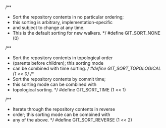 /**
 * Sort the repository contents in no particular ordering;
 * this sorting is arbitrary, implementation-specific
 * and subject to change at any time.
 * This is the default sorting for new walkers.
 */
#define GIT_SORT_NONE			(0)

/**
 * Sort the repository contents in topological order
 * (parents before children); this sorting mode
 * can be combined with time sorting.
 */
#define GIT_SORT_TOPOLOGICAL (1 << 0)
/**
 * Sort the repository contents by commit time;
 * this sorting mode can be combined with
 * topological sorting.
 */
#define GIT_SORT_TIME			(1 << 1)

/**
 * Iterate through the repository contents in reverse
 * order; this sorting mode can be combined with
 * any of the above.
 */
#define GIT_SORT_REVERSE		(1 << 2)